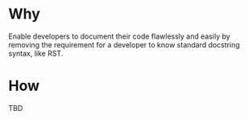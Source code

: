 # Why

Enable developers to document their code flawlessly and easily by removing the requirement for a developer to know standard docstring syntax, like RST.

# How

TBD


